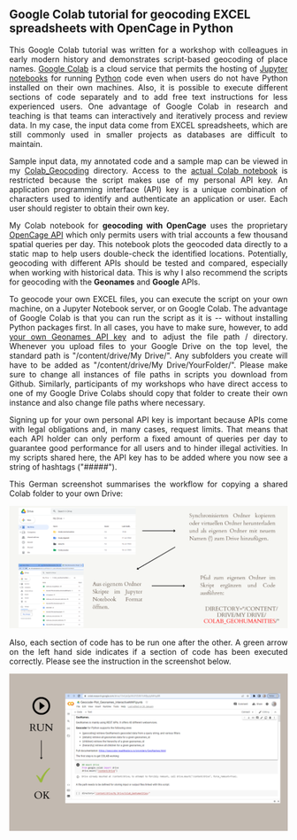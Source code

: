 <h2>Google Colab tutorial for geocoding EXCEL spreadsheets with OpenCage in Python</h2>

<p align="justify">This Google Colab tutorial was written for a workshop with colleagues in early modern history and demonstrates script-based geocoding of place names. <a href="https://colab.research.google.com/">Google Colab</a> is a cloud service that permits the hosting of <a href="https://jupyter.org/">Jupyter notebooks</a> for running <a href="https://www.python.org/">Python</a> code even when users do not have Python installed on their own machines. Also, it is possible to execute different sections of code separately and to add free text instructions for less experienced users. One advantage of Google Colab in research and teaching is that teams can interactively and iteratively process and review data. In my case, the input data come from EXCEL spreadsheets, which are still commonly used in smaller projects as databases are difficult to maintain.</p>

<p align="justify">Sample input data, my annotated code and a sample map can be viewed in my <a href="https://github.com/MonikaBarget/GeoHumTutorials/tree/master/Colab_Geocoding">Colab_Geocoding</a> directory. Access to the <a href="https://colab.research.google.com/drive/1TtMkbA2LFkC0Nuvsq0dZzQqGJIx1xQ7u">actual Colab notebook</a> is restricted because the script makes use of my personal API key. An application programming interface (API) key is a unique combination of characters used to identify and authenticate an application or user. Each user should register to obtain their own key.</p>

<p align="justify">My Colab notebook for <strong>geocoding with OpenCage</strong> uses the proprietary <a href="https://opencagedata.com/api">OpenCage API</a> which only permits users with trial accounts a few thousand spatial queries per day. This notebook plots the geocoded data directly to a static map to help users double-check the identified locations. Potentially, geocoding with different APIs should be tested and compared, especially when working with historical data. This is why I also recommend the scripts for geocoding with the <strong>Geonames</strong> and <strong>Google</strong> APIs.</p>

<p align="justify">To geocode your own EXCEL files, you can execute the script on your own machine, on a Jupyter Notebook server, or on Google Colab. The advantage of Google Colab is that you can run the script as it is -- without installing Python packages first. In all cases, you have to make sure, however, to add <a href="https://www.geonames.org/login">your own Geonames API key</a> and to adjust the file path / directory. Whenever you upload files to your Google Drive on the top level, the standard path is "/content/drive/My Drive/". Any subfolders you create will have to be added as "/content/drive/My Drive/YourFolder/". Please make sure to change all instances of file paths in scripts you download from Github. Similarly, participants of my workshops who have direct access to one of my Google Drive Colabs should copy that folder to create their own instance and also change file paths where necessary.</p>

<p align="justify">Signing up for your own personal API key is important because APIs come with legal obligations and, in many cases, request limits. That means that each API holder can only perform a fixed amount of queries per day to guarantee good performance for all users and to hinder illegal activities. In my scripts shared here, the API key has to be added where you now see a string of hashtags ("#####").</p>
  
<p align="justify">This German screenshot summarises the workflow for copying a shared Colab folder to your own Drive:</p>
  
<img alt="how to connect Colab DE" src="./PNG_Geodata_DE/GeocodePythonDE.png">
  
<p align="justify">Also, each section of code has to be run one after the other. A green arrow on the left hand side indicates if a section of code has been executed correctly. Please see the instruction in the screenshot below.</p>

<img alt="run COLAB" src="./PNG_Geodata_DE/RunCOLAB.png">

